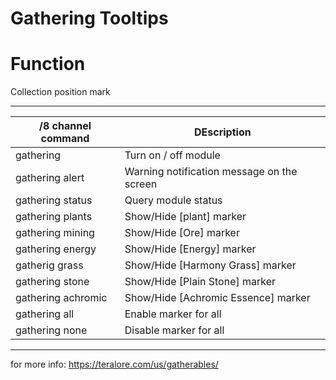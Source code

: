 Gathering Tooltips
======

# Function

Collection position mark

------

/8 channel command  | DEscription
--- | ---
gathering | Turn on / off module
gathering alert | 	Warning notification message on the screen
gathering status | Query module status
gathering plants | Show/Hide [plant] marker
gathering mining | Show/Hide [Ore] marker
gathering energy | Show/Hide [Energy] marker
gatherig grass | 	Show/Hide [Harmony Grass] marker
gathering stone | Show/Hide [Plain Stone] marker
gathering achromic | Show/Hide [Achromic Essence] marker
gathering all | Enable marker for all
gathering none | Disable marker for all

------

for more info: https://teralore.com/us/gatherables/
